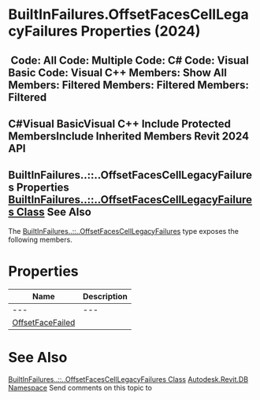 # BuiltInFailures.OffsetFacesCellLegacyFailures Properties (2024)

﻿
 Code: All Code: Multiple Code: C# Code: Visual Basic Code: Visual C++  Members: Show All Members: Filtered Members: Filtered Members: Filtered   
---  
C#Visual BasicVisual C++
Include Protected MembersInclude Inherited Members
Revit 2024 API  
---  
BuiltInFailures..::..OffsetFacesCellLegacyFailures Properties  
[BuiltInFailures..::..OffsetFacesCellLegacyFailures Class](881fb3b1-cb5a-29a1-122e-489826d7f79e.md "BuiltInFailures.OffsetFacesCellLegacyFailures Class") See Also  
---  
The [BuiltInFailures..::..OffsetFacesCellLegacyFailures](881fb3b1-cb5a-29a1-122e-489826d7f79e.md "BuiltInFailures.OffsetFacesCellLegacyFailures Class") type exposes the following members.
# Properties
| Name | Description |
| --- | --- |
| --- | --- | --- |
| [OffsetFaceFailed](66953391-f5cc-1ed8-aca8-15c1f2147b8d.md "OffsetFaceFailed Property") |

# See Also
[BuiltInFailures..::..OffsetFacesCellLegacyFailures Class](881fb3b1-cb5a-29a1-122e-489826d7f79e.md "BuiltInFailures.OffsetFacesCellLegacyFailures Class")
[Autodesk.Revit.DB Namespace](87546ba7-461b-c646-cbb1-2cb8f5bff8b2.md "Autodesk.Revit.DB Namespace")
Send comments on this topic to 